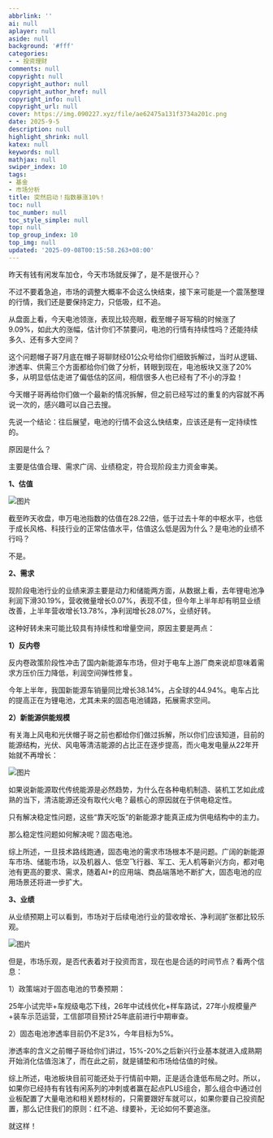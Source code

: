 ```yaml
---
abbrlink: ''
ai: null
aplayer: null
aside: null
background: '#fff'
categories:
- - 投资理财
comments: null
copyright: null
copyright_author: null
copyright_author_href: null
copyright_info: null
copyright_url: null
cover: https://img.090227.xyz/file/ae62475a131f3734a201c.png
date: 2025-9-5
description: null
highlight_shrink: null
katex: null
keywords: null
mathjax: null
swiper_index: 10
tags:
- 基金
- 市场分析
title: 突然启动！指数暴涨10%！
toc: null
toc_number: null
toc_style_simple: null
top: null
top_group_index: 10
top_img: null
updated: '2025-09-08T00:15:58.263+08:00'
---
```

昨天有钱有闲发车加仓，今天市场就反弹了，是不是很开心？

不过不要着急追，市场的调整大概率不会这么快结束，接下来可能是一个震荡整理的行情，我们还是要保持定力，只低吸，红不追。

从盘面上看，今天电池领涨，表现比较亮眼，截至帽子哥写稿的时候涨了9.09%，如此大的涨幅，估计你们不禁要问，电池的行情有持续性吗？还能持续多久、还有多大空间？

这个问题帽子哥7月底在帽子哥聊财经01公众号给你们细致拆解过，当时从逻辑、渗透率、供需三个方面都给你们做了分析，转眼到现在，电池板块又涨了20%多，从明显低估走进了偏低估的区间，相信很多人也已经有了不小的浮盈！

今天帽子哥再给你们做一个最新的情况拆解，但之前已经写过的重复的内容就不再说一次的，感兴趣可以自己去搜。

先说一个结论：往后展望，电池的行情不会这么快结束，应该还是有一定持续性的。

原因是什么？

主要是估值合理、需求广阔、业绩稳定，符合现阶段主力资金审美。

**1、估值**

![图片](https://mmbiz.qpic.cn/sz_mmbiz_png/vPLVTD2yjYh8SBXWuRoJ2c4OxruYuBK5r2A29Qs95ARmWlibfwsAicXXWCHMzKEdHSC5S793wTOLXq2zoX98KXiaA/640?wx_fmt=png&from=appmsg&watermark=1&tp=webp&wxfrom=5&wx_lazy=1#imgIndex=1)

截至昨天收盘，申万电池指数的估值在28.22倍，低于过去十年的中枢水平，也低于成长风格、科技行业的正常估值水平，估值这么低是因为什么？是电池的业绩不行吗？

不是。

**2、需求**

现阶段电池行业的业绩来源主要是动力和储能两方面，从数据上看，去年锂电池净利润下滑30.19%，营收微量增长0.07%，表现不佳，但今年上半年却有明显业绩改善，上半年营收增长13.78%，净利润增长28.07%，业绩好转。

这种好转未来可能比较具有持续性和增量空间，原因主要是两点：

**1）反内卷**

反内卷政策阶段性冲击了国内新能源车市场，但对于电车上游厂商来说却意味着需求方压价压力降低，利润空间弹性修复。

今年上半年，我国新能源车销量同比增长38.14%，占全球的44.94%。电车占比的提高正在为锂电池，尤其未来的固态电池铺路，拓展需求空间。

**2）新能源供能规模**

有关海上风电和光伏帽子哥之前也都给你们做过拆解，所以你们应该知道，目前的能源结构，光伏、风电等清洁能源的占比正在逐步提高，而火电发电量从22年开始就不再增长：

![图片](https://mmbiz.qpic.cn/sz_mmbiz_png/vPLVTD2yjYh8SBXWuRoJ2c4OxruYuBK54D0CZJ35CqJZD6C25I5E6vFyRZj1UNs3K0598ODHiaM5CyMU9lYoAHA/640?wx_fmt=png&from=appmsg&watermark=1&tp=webp&wxfrom=5&wx_lazy=1#imgIndex=2)

如果说新能源取代传统能源是必然趋势，为什么在各种电机制造、装机工艺如此成熟的当下，清洁能源还没有取代火电？最核心的原因就在于供电稳定性。

只有解决稳定性问题，这些“靠天吃饭”的新能源才能真正成为供电结构中的主力。

那么稳定性问题如何解决呢？固态电池。

综上所述，一旦技术路线跑通，固态电池的需求市场根本不是问题。广阔的新能源车市场、储能市场，以及机器人、低空飞行器、军工、无人机等新兴方向，都对电池有更高的要求、需求，随着AI+的应用端、商品端落地不断扩大，固态电池的应用场景还将进一步扩大。

**3、业绩**

从业绩预期上可以看到，市场对于后续电池行业的营收增长、净利润扩张都比较乐观。

![图片](https://mmbiz.qpic.cn/sz_mmbiz_png/vPLVTD2yjYh8SBXWuRoJ2c4OxruYuBK5P3GytSbvp5LppcpxQx8AlMDibh5X3Tb0vW2ibuzkdIraGFDKYmaHY3xQ/640?wx_fmt=png&from=appmsg&watermark=1&tp=webp&wxfrom=5&wx_lazy=1#imgIndex=3)

但是，市场乐观，是否代表着对于投资而言，现在也是合适的时间节点？看两个信息：

1）政策端对于固态电池的节奏预期：

25年小试完毕+车规级电芯下线，26年中试线优化+样车路试，27年小规模量产+装车示范运营，工信部项目预计25年底前进行中期审查。

2）固态电池渗透率目前仍不足3%，今年目标为5%。

渗透率的含义之前帽子哥给你们讲过，15%-20%之后新兴行业基本就进入成熟期开始消化估值泡沫了，而在此之前，就是铺垫和市场给估值的时候。

综上所述，电池板块目前可能还处于行情前中期，正是适合逢低布局之时。所以，如果你已经持有有钱有闲系列的冲刺或者赢在起点PLUS组合，那么组合中通过创业板配置了大量电池和相关题材标的，只需要跟好车就可以，如果你要自己投资配置，那么记住我们的原则：红不追、绿要补，无论如何不要追涨。

就这样！

